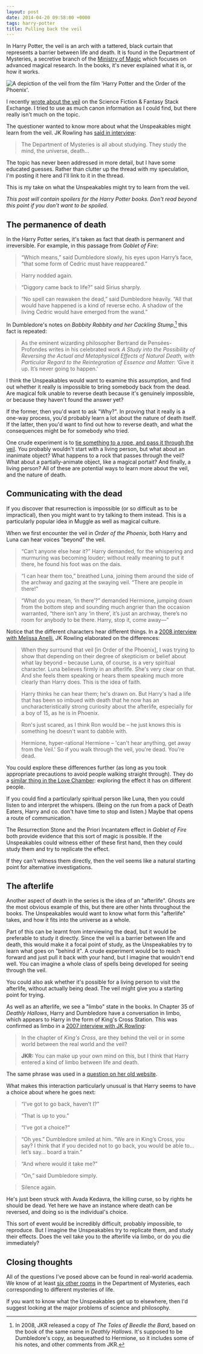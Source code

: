 ```yaml
---
layout: post
date: 2014-04-20 09:58:00 +0000
tags: harry-potter
title: Pulling back the veil
---
```


In Harry Potter, the veil is an arch with a tattered, black curtain that represents a barrier between life and death. It is found in the Department of Mysteries, a secretive branch of the [Ministry of Magic](http://en.wikipedia.org/wiki/Ministry_of_Magic##Department_of_Mysteries) which focuses on advanced magical research. In the books, it's never explained what it is, or how it works.

![A depiction of the veil from the film 'Harry Potter and the Order of the Phoenix'.](/images/2014/deathly-veil.jpg)

I recently [wrote about the veil](http://scifi.stackexchange.com/q/54280/3567) on the Science Fiction & Fantasy Stack Exchange. I tried to use as much canon information as I could find, but there really isn't much on the topic.

The questioner wanted to know more about what the Unspeakables might learn from the veil. JK Rowling has [said in interview](http://www.accio-quote.org/articles/2005/0705-tlc_mugglenet-anelli-3.htm):

> The Department of Mysteries is all about studying. They study the mind, the universe, death…

The topic has never been addressed in more detail, but I have some educated guesses. Rather than clutter up the thread with my speculation, I'm posting it here and I'll link to it in the thread.

This is my take on what the Unspeakables might try to learn from the veil.

*This post will contain spoilers for the Harry Potter books. Don't read beyond this point if you don't want to be spoiled.*

## The permanence of death

In the Harry Potter series, it's taken as fact that death is permanent and irreversible. For example, in this passage from *Goblet of Fire*:

> “Which means,” said Dumbledore slowly, his eyes upon Harry’s face, “that some form of Cedric must have reappeared.”

> Harry nodded again.

> “Diggory came back to life?” said Sirius sharply.

> “No spell can reawaken the dead,” said Dumbledore heavily. “All that would have happened is a kind of reverse echo. A shadow of the living Cedric would have emerged from the wand.”

In Dumbledore's notes on *Babbity Rabbity and her Cackling Stump*,[^bb] this fact is repeated:

> As the eminent wizarding philosopher Bertrand de Pensées-Profondes writes in his celebrated work *A Study into the Possibility of Reversing the Actual and Metaphysical Effects of Natural Death, with Particular Regard to the Reintegration of Essence and Matter*: ‘Give it up. It’s never going to happen.'

I think the Unspeakables would want to examine this assumption, and find out whether it really is impossible to bring somebody back from the dead. Are magical folk unable to reverse death because it's genuinely impossible, or because they haven't found the answer yet?

If the former, then you'd want to ask "Why?". In proving that it really is a one-way process, you'd probably learn a lot about the nature of death itself. If the latter, then you'd want to find out how to reverse death, and what the consequences might be for somebody who tried.

One crude experiment is to [tie something to a rope, and pass it through the veil](http://scifi.stackexchange.com/q/21725/3567). You probably wouldn't start with a living person, but what about an inanimate object? What happens to a rock that passes through the veil? What about a partially-animate object, like a magical portait? And finally, a living person? All of these are potential ways to learn more about the veil, and the nature of death.

[^bb]: In 2008, JKR released a copy of *The Tales of Beedle the Bard*, based on the book of the same name in *Deathly Hallows*. It's supposed to be Dumbledore's copy, as bequeathed to Hermione, so it includes some of his notes, and other comments from JKR.

## Communicating with the dead

If you discover that resurrection is impossible (or so difficult as to be impractical), then you might want to try talking to them instead. This is a particularly popular idea in Muggle as well as magical culture.

When we first encounter the veil in *Order of the Phoenix*, both Harry and Luna can hear voices "beyond" the veil.

> “Can’t anyone else hear it?” Harry demanded, for the whispering and murmuring was becoming louder; without really meaning to put it there, he found his foot was on the dais.

> “I can hear them too,” breathed Luna, joining them around the side of the archway and gazing at the swaying veil. “There are people in there!”

> “What do you mean, ‘in there’?” demanded Hermione, jumping down from the bottom step and sounding much angrier than the occasion warranted, “there isn’t any ‘in there’, it’s just an archway, there’s no room for anybody to be there. Harry, stop it, come away—”

Notice that the different characters hear different things. In a [2008 interview with Melissa Anelli](http://web.archive.org/web/20081112084720/http://harryahistory.com/2008/09/more-about-that-veil.html), JK&nbsp;Rowling elaborated on the differences:

> When they surround that veil [in Order of the Phoenix], I was trying to show that depending on their degree of skepticism or belief about what lay beyond – because Luna, of course, is a very spiritual character. Luna believes firmly in an afterlife. She's very clear on that. And she feels them speaking or hears them speaking much more clearly than Harry does. This is the idea of faith.

> Harry thinks he can hear them; he's drawn on. But Harry's had a life that has been so imbued with death that he now has an uncharacteristically strong curiosity about the afterlife, especially for a boy of 15, as he is in Phoenix.

> Ron's just scared, as I think Ron would be – he just knows this is something he doesn't want to dabble with.

> Hermione, hyper-rational Hermione – 'can't hear anything, get away from the Veil.' So if you walk through the veil, you're dead. You're dead.

You could explore these differences further (as long as you took appropriate precautions to avoid people walking straight through). They do a [similar thing in the Love Chamber](http://scifi.stackexchange.com/q/30766/3567): exploring the effect it has on different people.

If you could find a particularly spiritual person like Luna, then you could listen to and interpret the whispers. (Being on the run from a pack of Death Eaters, Harry and co. don't have time to stop and listen.) Maybe that opens a route of communication.

The Resurrection Stone and the Priori Incantatem effect in *Goblet of Fire* both provide evidence that this sort of magic is possible. If the Unspeakables could witness either of these first hand, then they could study them and try to replicate the effect.

If they can't witness them directly, then the veil seems like a natural starting point for alternative investigations.

## The afterlife

Another aspect of death in the series is the idea of an "afterlife". Ghosts are the most obvious example of this, but there are other hints throughout the books. The Unspeakables would want to know what form this "afterlife" takes, and how it fits into the universe as a whole.

Part of this can be learnt from interviewing the dead, but it would be preferable to study it directly. Since the veil is a barrier between life and death, this would make it a focal point of study, as the Unspeakables try to learn what goes on "behind it". A crude experiment would be to reach forward and just pull it back with your hand, but I imagine that wouldn't end well. You can imagine a whole class of spells being developed for seeing through the veil.

You could also ask whether it's possible for a living person to visit the afterlife, without actually being dead. The veil might give you a starting point for trying.

As well as an afterlife, we see a "limbo" state in the books. In Chapter&nbsp;35 of *Deathly Hallows*, Harry and Dumbledore have a conversation in limbo, which appears to Harry in the form of King's Cross Station. This was confirmed as limbo in a [2007 interview with JK&nbsp;Rowling](http://www.accio-quote.org/articles/2007/0730-bloomsbury-chat.html):

> In the chapter of *King's Cross*, are they behind the veil or in some world between the real world and the veil?

> **JKR:** You can make up your own mind on this, but I think that Harry entered a kind of limbo between life and death.

The same phrase was used in a [question on her old website](http://web.archive.org/web/20090315040206/http://www.jkrowling.com/textonly/en/faq_view.cfm?id=121).

What makes this interaction particularly unusual is that Harry seems to have a choice about where he goes next:

> “I’ve got to go back, haven’t I?”

> “That is up to you.”

> “I’ve got a choice?”

> “Oh yes.” Dumbledore smiled at him. “We are in King’s Cross, you say? I think that if you decided not to go back, you would be able to… let’s say… board a train.”

> “And where would it take me?”

> “On,” said Dumbledore simply.

> Silence again.

He's just been struck with Avada Kedavra, the killing curse, so by rights he should be dead. Yet here we have an instance where death can be reversed, and doing so is the individual's choice.

This sort of event would be incredibly difficult, probably impossible, to reproduce. But I imagine the Unspeakables try to replicate them, and study their effects. Does the veil take you to the afterlife via limbo, or do you die immediately?

## Closing thoughts

All of the questions I've posed above can be found in real-world academia. We know of at least [six other rooms](http://en.wikipedia.org/wiki/Ministry_of_magic##Department_of_Mysteries) in the Department of Mysteries, each corresponding to different mysteries of life.

If you want to know what the Unspeakables get up to elsewhere, then I'd suggest looking at the major problems of science and philosophy.
